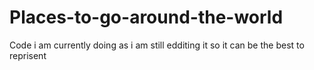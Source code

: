 # Places-to-go-around-the-world
Code i am currently doing as i am still edditing it so it can be the best to reprisent
